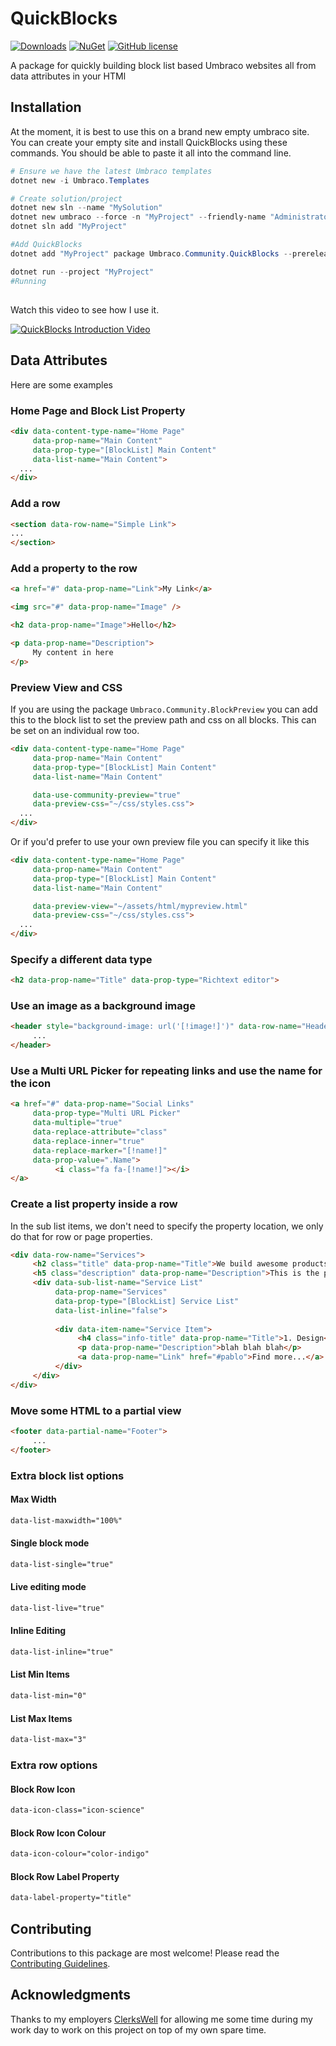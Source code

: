 # QuickBlocks

[![Downloads](https://img.shields.io/nuget/dt/Umbraco.Community.QuickBlocks?color=cc9900)](https://www.nuget.org/packages/Umbraco.Community.QuickBlocks/)
[![NuGet](https://img.shields.io/nuget/vpre/Umbraco.Community.QuickBlocks?color=0273B3)](https://www.nuget.org/packages/Umbraco.Community.QuickBlocks)
[![GitHub license](https://img.shields.io/github/license/prjseal/QuickBlocks?color=8AB803)](LICENSE)

A package for quickly building block list based Umbraco websites all from data attributes in your HTMl

## Installation

At the moment, it is best to use this on a brand new empty umbraco site.
You can create your empty site and install QuickBlocks using these commands.
You should be able to paste it all into the command line.

```ps1
# Ensure we have the latest Umbraco templates
dotnet new -i Umbraco.Templates

# Create solution/project
dotnet new sln --name "MySolution"
dotnet new umbraco --force -n "MyProject" --friendly-name "Administrator" --email "admin@example.com" --password "1234567890" --development-database-type SQLite
dotnet sln add "MyProject"

#Add QuickBlocks
dotnet add "MyProject" package Umbraco.Community.QuickBlocks --prerelease 

dotnet run --project "MyProject"
#Running
```

## 

Watch this video to see how I use it.

<a href="https://www.youtube.com/watch?v=Ja7ynDvCGQY&" target="blank">
<img src="https://i.ytimg.com/vi/Ja7ynDvCGQY/hqdefault.jpg" alt="QuickBlocks Introduction Video" />
</a>

## Data Attributes

Here are some examples

### Home Page and Block List Property

```html
<div data-content-type-name="Home Page" 
     data-prop-name="Main Content" 
     data-prop-type="[BlockList] Main Content"
     data-list-name="Main Content">
  ...
</div>
```

### Add a row

```html
<section data-row-name="Simple Link">
...
</section>
```

### Add a property to the row

```html
<a href="#" data-prop-name="Link">My Link</a>

<img src="#" data-prop-name="Image" />

<h2 data-prop-name="Image">Hello</h2>

<p data-prop-name="Description">
     My content in here
</p>
```

### Preview View and CSS

If you are using the package `Umbraco.Community.BlockPreview` you can add this to the block list to set the preview path and css on all blocks. This can be set on an individual row too.

```html
<div data-content-type-name="Home Page" 
     data-prop-name="Main Content" 
     data-prop-type="[BlockList] Main Content"
     data-list-name="Main Content"

     data-use-community-preview="true" 
     data-preview-css="~/css/styles.css">
  ...
</div>
```

Or if you'd prefer to use your own preview file you can specify it like this

```html
<div data-content-type-name="Home Page" 
     data-prop-name="Main Content" 
     data-prop-type="[BlockList] Main Content"
     data-list-name="Main Content"

     data-preview-view="~/assets/html/mypreview.html" 
     data-preview-css="~/css/styles.css">
  ...
</div>
```

### Specify a different data type
```html
<h2 data-prop-name="Title" data-prop-type="Richtext editor">
```

### Use an image as a background image
```html
<header style="background-image: url('[!image!]')" data-row-name="Header" data-prop-name="Image" data-replace-marker="[!image!]" data-replace-inner="false" data-prop-type="Image Media Picker">
     ...
</header>
```

### Use a Multi URL Picker for repeating links and use the name for the icon
```html
<a href="#" data-prop-name="Social Links" 
     data-prop-type="Multi URL Picker" 
     data-multiple="true" 
     data-replace-attribute="class"  
     data-replace-inner="true" 
     data-replace-marker="[!name!]" 
     data-prop-value=".Name">
          <i class="fa fa-[!name!]"></i>
</a>
```

### Create a list property inside a row
In the sub list items, we don't need to specify the property location, we only do that for row or page properties.

```html
<div data-row-name="Services">
     <h2 class="title" data-prop-name="Title">We build awesome products</h2>
     <h5 class="description" data-prop-name="Description">This is the paragraph where you can write more details </h5>
     <div data-sub-list-name="Service List" 
          data-prop-name="Services" 
          data-prop-type="[BlockList] Service List" 
          data-list-inline="false">
          
          <div data-item-name="Service Item">
               <h4 class="info-title" data-prop-name="Title">1. Design</h4>
               <p data-prop-name="Description">blah blah blah</p>
               <a data-prop-name="Link" href="#pablo">Find more...</a>
          </div>
     </div>
</div>
```

### Move some HTML to a partial view

```html
<footer data-partial-name="Footer">
     ...
</footer>
```

### Extra block list options

#### Max Width

```html
data-list-maxwidth="100%"
```

#### Single block mode

```html
data-list-single="true"
```
#### Live editing mode

```html
data-list-live="true"
```
#### Inline Editing

```html
data-list-inline="true"
```

#### List Min Items

```html
data-list-min="0"
```

#### List Max Items

```html
data-list-max="3"
```

### Extra row options

#### Block Row Icon

```html
data-icon-class="icon-science"
```

#### Block Row Icon Colour

```html
data-icon-colour="color-indigo"
```

#### Block Row Label Property

```html
data-label-property="title"
```

## Contributing

Contributions to this package are most welcome! Please read the [Contributing Guidelines](CONTRIBUTING.md).

## Acknowledgments

Thanks to my employers [ClerksWell](https://www.clerkswell.com) for allowing me some time during my work day to work on this project on top of my own spare time.